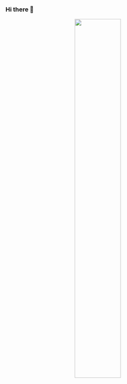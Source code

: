 ### Hi there 👋

<div id="header" align="center">
  <img src="https://media.giphy.com/media/nwyqBwP65XCAU/giphy.gif" width="50%"/>
</div>


<!--
**EuvhenRight/EuvhenRight** is a ✨ _special_ ✨ repository because its `README.md` (this file) appears on your GitHub profile.

Here are some ideas to get you started:

- 🔭 I’m currently working on ...
- 🌱 I’m currently learning ...
- 👯 I’m looking to collaborate on ...
- 🤔 I’m looking for help with ...
- 💬 Ask me about ...
- 📫 How to reach me: ...
- 😄 Pronouns: ...
- ⚡ Fun fact: ...
-->
